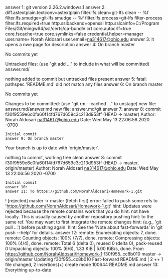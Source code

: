 answer 1: git version 2.26.2.windows.1
answer 2: diff.astextplain.textconv=astextplain
filter.lfs.clean=git-lfs clean -- %f
filter.lfs.smudge=git-lfs smudge -- %f
filter.lfs.process=git-lfs filter-process
filter.lfs.required=true
http.sslbackend=openssl
http.sslcainfo=C:/Program Files/Git/mingw64/ssl/certs/ca-bundle.crt
core.autocrlf=true
core.fscache=true
core.symlinks=false
credential.helper=manager
user.name= Norah Aldosari
user.email=na314617@ohio.edu
answer 3: it opens a nwe page for description
answer 4: On branch master

No commits yet

Untracked files:
  (use "git add <file>..." to include in what will be committed)
        answer.md/

nothing added to commit but untracked files present
answer 5: fatal: pathspec 'README.md' did not match any files
answer 6: On branch master

No commits yet

Changes to be committed:
  (use "git rm --cached <file>..." to unstage)
        new file:   answer.md/answer.md
        new file:   answer.md/git
        answer 7:
        answer 8: commit f30f9559e6c0fa60f14fd767d659c3c213d953ff (HEAD -> master)
Author: Norah Aldosari <na314617@ohio.edu>
Date:   Wed May 13 22:06:56 2020 -0700

    Initial commit
    answer 9: On branch master
Your branch is up to date with 'origin/master'.

nothing to commit, working tree clean
answer 8: commit f30f9559e6c0fa60f14fd767d659c3c213d953ff (HEAD -> master, origin/master)
Author: Norah Aldosari <na314617@ohio.edu>
Date:   Wed May 13 22:06:56 2020 -0700

    Initial commit
    answer 10: 
    answer 11: To https://github.com/NorahAldosari/Homework-1.git
 ! [rejected]        master -> master (fetch first)
error: failed to push some refs to 'https://github.com/NorahAldosari/Homework-1.git'
hint: Updates were rejected because the remote contains work that you do
hint: not have locally. This is usually caused by another repository pushing
hint: to the same ref. You may want to first integrate the remote changes
hint: (e.g., 'git pull ...') before pushing again.
hint: See the 'Note about fast-forwards' in 'git push --help' for details.
answer 12: remote: Enumerating objects: 7, done.
remote: Counting objects: 100% (7/7), done.
remote: Compressing objects: 100% (4/4), done.
remote: Total 6 (delta 0), reused 0 (delta 0), pack-reused 0
Unpacking objects: 100% (6/6), 1.33 KiB | 5.00 KiB/s, done.
From https://github.com/NorahAldosari/Homework-1
   f30f955..cc8b010  master     -> origin/master
Updating f30f955..cc8b010
Fast-forward
 README.md | 2 ++
 1 file changed, 2 insertions(+)
 create mode 100644 README.md
 answer 13: Everything up-to-date